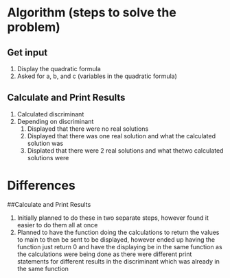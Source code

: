 # Algorithm (steps to solve the problem)

## Get input
1. Display the quadratic formula
2. Asked for a, b, and c (variables in the quadratic formula)

## Calculate and Print Results
1. Calculated discriminant
2. Depending on discriminant
    1. Displayed that there were no real solutions
    2. Displayed that there was one real solution and what the calculated solution was
    3. Displated that there were 2 real solutions and what thetwo calculated solutions were

# Differences
##Calculate and Print Results
1. Initially planned to do these in two separate steps, however found it easier to do them all at once
2. Planned to have the function doing the calculations to return the values to main to then be sent to be displayed, however ended up having the function just return 0 and have the displaying be in the same function as the calculations were being done as there were different print statements for different results in the discriminant which was already in the same function